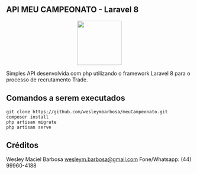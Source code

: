 ## API MEU CAMPEONATO - Laravel 8
<p align="center">
	<img src="https://logospng.org/download/laravel/logo-laravel-256.png" height="120">
</p>
Simples API desenvolvida com php utilizando o framework Laravel 8 para o processo de recrutamento Trade.

## Comandos a serem executados
```language
git clone https://github.com/wesleymbarbosa/meuCampeonato.git
composer install
php artisan migrate
php artisan serve
```

## Créditos
Wesley Maciel Barbosa
wesleym.barbosa@gmail.com
Fone/Whatsapp: (44) 99960-4188
